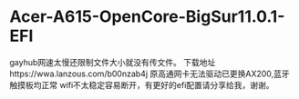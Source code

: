 # Acer-A615-OpenCore-BigSur11.0.1-EFI
gayhub网速太慢还限制文件大小就没有传文件。
下载地址https://wwa.lanzous.com/b00nzab4j
原高通网卡无法驱动已更换AX200,蓝牙触摸板均正常
wifi不太稳定容易断开，有更好的efi配置请分享给我，谢谢。
